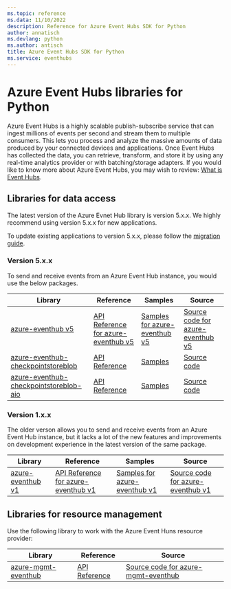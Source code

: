 ```yaml
---
ms.topic: reference
ms.data: 11/10/2022
description: Reference for Azure Event Hubs SDK for Python
author: annatisch
ms.devlang: python
ms.author: antisch
title: Azure Event Hubs SDK for Python
ms.service: eventhubs
---
```

# Azure Event Hubs libraries for Python

Azure Event Hubs is a highly scalable publish-subscribe service that can ingest millions of events per second and stream them to multiple consumers. This lets you process and analyze the massive amounts of data produced by your connected devices and applications. Once Event Hubs has collected the data, you can retrieve, transform, and store it by using any real-time analytics provider or with batching/storage adapters. If you would like to know more about Azure Event Hubs, you may wish to review: [What is Event Hubs](https://docs.microsoft.com/azure/event-hubs/event-hubs-about).

## Libraries for data access

The latest version of the Azure Evnet Hub library is version 5.x.x. We highly recommend using version 5.x.x for new applications.

To update existing applications to version 5.x.x, please follow the [migration guide](https://github.com/Azure/azure-sdk-for-python/blob/master/sdk/eventhub/azure-eventhub/migration_guide.md).

### Version 5.x.x

To send and receive events from an Azure Event Hub instance, you would use the below packages.

| Library | Reference | Samples | Source |
|----------------------------------------|-------------------------------------------------------------|-----------------------------------------------------------------------------|---------------------------------------------------------------------------------------------------------------------|
|    [azure-eventhub v5](https://pypi.org/project/azure-eventhub/)    |    [API Reference for azure-eventhub v5](https://docs.microsoft.com/python/api/overview/azure/eventhub-readme?view=azure-python)    |    [Samples for azure-eventhub v5](https://github.com/Azure/azure-sdk-for-python/tree/master/sdk/eventhub/azure-eventhub/samples)   |    [Source code for azure-eventhub v5](https://github.com/Azure/azure-sdk-for-python/tree/master/sdk/eventhub/azure-eventhub)    |
|    [azure-eventhub-checkpointstoreblob](https://pypi.org/project/azure-eventhub-checkpointstoreblob/)    |    [API Reference](https://docs.microsoft.com/python/api/overview/azure/eventhub-checkpointstoreblob-readme?view=azure-python)    |    [Samples](https://github.com/Azure/azure-sdk-for-python/tree/master/sdk/eventhub/azure-eventhub-checkpointstoreblob/samples)   |    [Source code](https://github.com/Azure/azure-sdk-for-python/tree/master/sdk/eventhub/azure-eventhub-checkpointstoreblob)    |
|    [azure-eventhub-checkpointstoreblob-aio](https://pypi.org/project/azure-eventhub-checkpointstoreblob-aio/)    |    [API Reference](https://docs.microsoft.com/python/api/overview/azure/eventhub-checkpointstoreblob-aio-readme?view=azure-python)    |    [Samples](https://github.com/Azure/azure-sdk-for-python/tree/master/sdk/eventhub/azure-eventhub-checkpointstoreblob-aio/samples)   |    [Source code](https://github.com/Azure/azure-sdk-for-python/tree/master/sdk/eventhub/azure-eventhub-checkpointstoreblob-aio)    |

### Version 1.x.x

The older verson allows you to send and receive events from an Azure Event Hub instance, but it lacks a lot of the new features and improvements on development experience in the latest version of the same package.

| Library | Reference | Samples | Source |
|----------------------------------------|-------------------------------------------------------------|-----------------------------------------------------------------------------|---------------------------------------------------------------------------------------------------------------------|
|    [azure-eventhub v1](https://pypi.org/project/azure-eventhub/1.3.3/)    |    [API Reference for azure-eventhub v1](https://docs.microsoft.com/python/api/azure-eventhub/?view=azure-python-previous)    |    [Samples for azure-eventhub v1](https://github.com/Azure/azure-sdk-for-python/tree/release/eventhub-v1/sdk/eventhub/azure-eventhubs/examples)   |    [Source code for azure-eventhub v1](https://github.com/Azure/azure-sdk-for-python/tree/release/eventhub-v1/sdk/eventhub/azure-eventhubs)    |

## Libraries for resource management

Use the following library to work with the Azure Event Huns resource provider:

|    Library    |    Reference    |    Source    |
|------------------------------------------|-------------------------------------------------------------------|-----------------------------------------------------------------------------------------------------------------------|
|    [azure-mgmt-eventhub](https://pypi.org/project/azure-mgmt-eventhub/)    |    [API Reference](https://docs.microsoft.com/python/api/overview/azure/eventhubs/management?view=azure-python)    |   [Source code for azure-mgmt-eventhub](https://github.com/Azure/azure-sdk-for-python/tree/master/sdk/eventhub/azure-mgmt-eventhub)    |